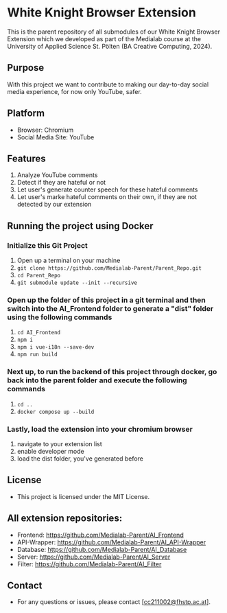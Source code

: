 # White Knight Browser Extension

This is the parent repository of all submodules of our White Knight Browser Extension which we developed as part of the Medialab course at the University of Applied Science St. Pölten (BA Creative Computing, 2024). 

## Purpose
With this project we want to contribute to making our day-to-day social media experience, for now only YouTube, safer. 

## Platform
- Browser: Chromium
- Social Media Site: YouTube

## Features
1. Analyze YouTube comments
2. Detect if they are hateful or not
3. Let user's generate counter speech for these hateful comments
4. Let user's marke hateful comments on their own, if they are not detected by our extension

## Running the project using Docker

### Initialize this Git Project
1. Open up a terminal on your machine
2. `git clone https://github.com/Medialab-Parent/Parent_Repo.git`
3. `cd Parent_Repo`
4. `git submodule update --init --recursive`

### Open up the folder of this project in a git terminal and then switch into the AI_Frontend folder to generate a "dist" folder using the following commands
1. `cd AI_Frontend` 
2. `npm i`
3. `npm i vue-i18n --save-dev` 
4. `npm run build`
   
### Next up, to run the backend of this project through docker, go back into the parent folder and execute the following commands
1. `cd ..`
2. `docker compose up --build`

### Lastly, load the extension into your chromium browser 
1. navigate to your extension list
2. enable developer mode
3. load the dist folder, you've generated before
  

## License
- This project is licensed under the MIT License.

## All extension repositories:
- Frontend: https://github.com/Medialab-Parent/AI_Frontend
- API-Wrapper: https://github.com/Medialab-Parent/AI_API-Wrapper
- Database: https://github.com/Medialab-Parent/AI_Database
- Server: https://github.com/Medialab-Parent/AI_Server
- Filter: https://github.com/Medialab-Parent/AI_Filter

## Contact
- For any questions or issues, please contact [cc211002@fhstp.ac.at].
